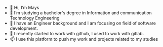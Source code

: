 - 👋 Hi, I’m Mays 
- 👀 I’m studying a bachelor's degree in Information and communication Technology Engineering 
- 🌱 I have an Engineer background  and I am focusing on field of software development.
- 💞️ I recently started to work with github, I used to work with gitlab.
- 📫 I use this platform to push my work and projects related to my studies
